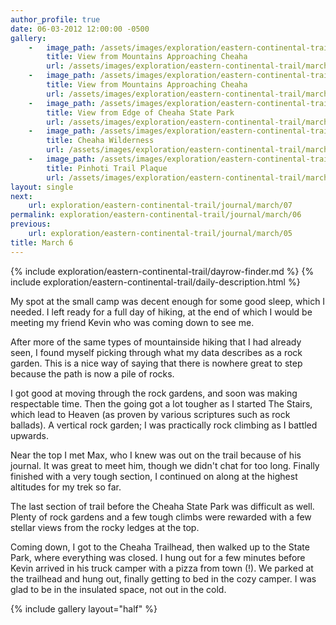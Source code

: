 ```yaml
---
author_profile: true
date: 06-03-2012 12:00:00 -0500
gallery:
    -   image_path: /assets/images/exploration/eastern-continental-trail/march/small/6-1.jpg
        title: View from Mountains Approaching Cheaha
        url: /assets/images/exploration/eastern-continental-trail/march/large/6-2.jpg
    -   image_path: /assets/images/exploration/eastern-continental-trail/march/small/6-2.jpg
        title: View from Mountains Approaching Cheaha
        url: /assets/images/exploration/eastern-continental-trail/march/large/6-2.jpg
    -   image_path: /assets/images/exploration/eastern-continental-trail/march/small/6-3.jpg
        title: View from Edge of Cheaha State Park
        url: /assets/images/exploration/eastern-continental-trail/march/large/6-3.jpg
    -   image_path: /assets/images/exploration/eastern-continental-trail/march/small/6-4.jpg
        title: Cheaha Wilderness
        url: /assets/images/exploration/eastern-continental-trail/march/large/6-4.jpg
    -   image_path: /assets/images/exploration/eastern-continental-trail/march/small/6-5.jpg
        title: Pinhoti Trail Plaque
        url: /assets/images/exploration/eastern-continental-trail/march/large/6-5.jpg
layout: single
next:
    url: exploration/eastern-continental-trail/journal/march/07
permalink: exploration/eastern-continental-trail/journal/march/06
previous:
    url: exploration/eastern-continental-trail/journal/march/05
title: March 6
---
```

{% include exploration/eastern-continental-trail/dayrow-finder.md %}
{% include exploration/eastern-continental-trail/daily-description.html %}

My spot at the small camp was decent enough for some good sleep, which I needed. I left ready for a full day of hiking, at the end of which I would be meeting my friend Kevin who was coming down to see me.

After more of the same types of mountainside hiking that I had already seen, I found myself picking through what my data describes as a rock garden. This is a nice way of saying that there is nowhere great to step because the path is now a pile of rocks.

I got good at moving through the rock gardens, and soon was making respectable time. Then the going got a lot tougher as I started The Stairs, which lead to Heaven (as proven by various scriptures such as rock ballads). A vertical rock garden; I was practically rock climbing as I battled upwards.

Near the top I met Max, who I knew was out on the trail because of his journal. It was great to meet him, though we didn't chat for too long. Finally finished with a very tough section, I continued on along at the highest altitudes for my trek so far.

The last section of trail before the Cheaha State Park was difficult as well. Plenty of rock gardens and a few tough climbs were rewarded with a few stellar views from the rocky ledges at the top.

Coming down, I got to the Cheaha Trailhead, then walked up to the State Park, where everything was closed. I hung out for a few minutes before Kevin arrived in his truck camper with a pizza from town (!). We parked at the trailhead and hung out, finally getting to bed in the cozy camper. I was glad to be in the insulated space, not out in the cold.

{% include gallery layout="half" %}